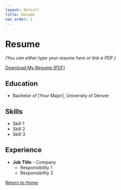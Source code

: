 ```yaml
---
layout: default
title: Resume
nav_order: 3
---
```


# Resume

_(You can either type your resume here or link a PDF.)_

[Download My Resume (PDF)](../assets/pdfs/Resume-Sample.pdf)

## Education
- Bachelor of [Your Major], University of Denver

## Skills
- Skill 1
- Skill 2
- Skill 3

## Experience
- **Job Title** - Company
  - Responsibility 1
  - Responsibility 2


<a href="/" class="btn">Return to Home</a>